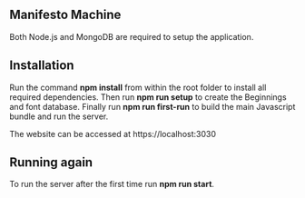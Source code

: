 ## Manifesto Machine

Both Node.js and MongoDB are required to setup the application.

## Installation

Run the command **npm install** from within the root folder to install all required dependencies. Then run **npm run setup** to create the Beginnings and font database. Finally run **npm run first-run** to build the main Javascript bundle and run the server. 

The website can be accessed at https://localhost:3030

## Running again

To run the server after the first time run **npm run start**. 